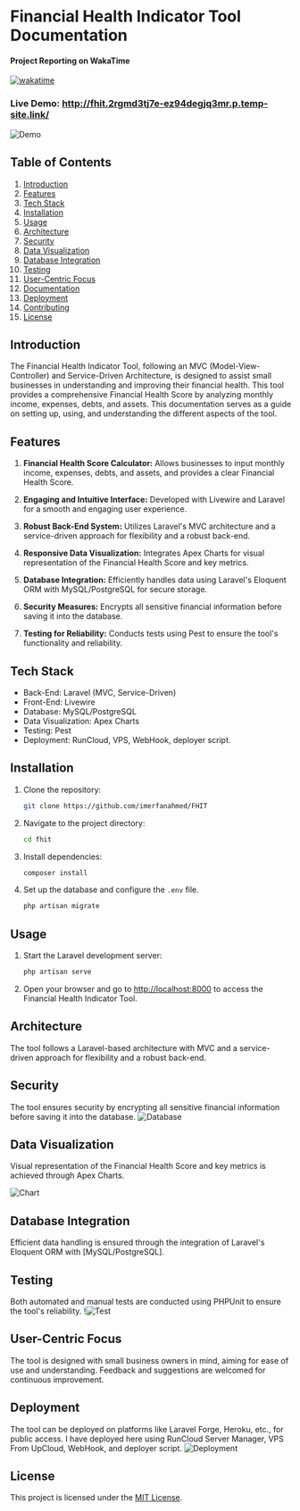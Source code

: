 # Financial Health Indicator Tool Documentation

#### Project Reporting on WakaTime
[![wakatime](https://wakatime.com/badge/github/imerfanahmed/FHIT.svg)](https://wakatime.com/@89c419a1-3bb1-46a3-bee6-d704d49edbbc/projects/xfwvzgwtan?start=2023-11-07&end=2023-11-13)
### Live Demo: http://fhit.2rgmd3tj7e-ez94degjq3mr.p.temp-site.link/

![Demo](./docs/demo.png)

## Table of Contents

1. [Introduction](#introduction)
2. [Features](#features)
3. [Tech Stack](#tech-stack)
4. [Installation](#installation)
5. [Usage](#usage)
6. [Architecture](#architecture)
7. [Security](#security)
8. [Data Visualization](#data-visualization)
9. [Database Integration](#database-integration)
10. [Testing](#testing)
11. [User-Centric Focus](#user-centric-focus)
12. [Documentation](#documentation)
13. [Deployment](#deployment)
14. [Contributing](#contributing)
15. [License](#license)

## Introduction

The Financial Health Indicator Tool, following an MVC (Model-View-Controller) and Service-Driven Architecture, is designed to assist small businesses in understanding and improving their financial health. This tool provides a comprehensive Financial Health Score by analyzing monthly income, expenses, debts, and assets. This documentation serves as a guide on setting up, using, and understanding the different aspects of the tool.

## Features

1. **Financial Health Score Calculator:** Allows businesses to input monthly income, expenses, debts, and assets, and provides a clear Financial Health Score.

2. **Engaging and Intuitive Interface:** Developed with Livewire and Laravel for a smooth and engaging user experience.

3. **Robust Back-End System:** Utilizes Laravel's MVC architecture and a service-driven approach for flexibility and a robust back-end.

4. **Responsive Data Visualization:** Integrates Apex Charts for visual representation of the Financial Health Score and key metrics.

5. **Database Integration:** Efficiently handles data using Laravel's Eloquent ORM with MySQL/PostgreSQL for secure storage.

6. **Security Measures:** Encrypts all sensitive financial information before saving it into the database.

7. **Testing for Reliability:** Conducts tests using Pest to ensure the tool's functionality and reliability.

## Tech Stack

- Back-End: Laravel (MVC, Service-Driven)
- Front-End: Livewire
- Database: MySQL/PostgreSQL
- Data Visualization: Apex Charts
- Testing: Pest
- Deployment: RunCloud, VPS, WebHook, deployer script.

## Installation

1. Clone the repository:

   ```bash
   git clone https://github.com/imerfanahmed/FHIT
   ```

2. Navigate to the project directory:

   ```bash
   cd fhit
   ```

3. Install dependencies:

   ```bash
   composer install
   ```

4. Set up the database and configure the `.env` file.

   ```bash
   php artisan migrate
   ```

## Usage

1. Start the Laravel development server:

   ```bash
   php artisan serve
   ```

2. Open your browser and go to [http://localhost:8000](http://localhost:8000) to access the Financial Health Indicator Tool.

## Architecture

The tool follows a Laravel-based architecture with MVC and a service-driven
approach for flexibility and a robust back-end.

## Security

The tool ensures security by encrypting all sensitive financial information before saving it into the database.
![Database](./docs/db.png)

## Data Visualization

Visual representation of the Financial Health Score and key metrics is achieved through Apex Charts.

![Chart](./docs/chart.png)

## Database Integration

Efficient data handling is ensured through the integration of Laravel's Eloquent ORM with [MySQL/PostgreSQL]. 


## Testing

Both automated and manual tests are conducted using PHPUnit to ensure the tool's reliability.
!![Test](./docs/testing.png)
## User-Centric Focus

The tool is designed with small business owners in mind, aiming for ease of use and understanding. Feedback and suggestions are welcomed for continuous improvement.


## Deployment

The tool can be deployed on platforms like Laravel Forge, Heroku, etc., for public access. 
I have deployed here using RunCloud Server Manager, VPS From UpCloud, WebHook, and deployer script.
![Deployment](./docs/server.png)


## License

This project is licensed under the [MIT License](LICENSE).
